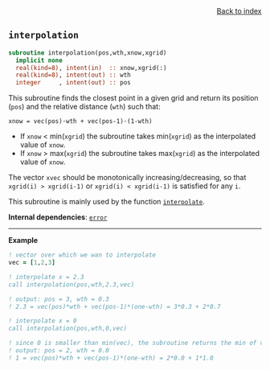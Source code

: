 
<span style="text-align:right;display:block;">
<a href="https://borjapetit.github.io/fortran_toolkit/">Back to index</a>
</span>

## ```interpolation```

```fortran
subroutine interpolation(pos,wth,xnow,xgrid)
  implicit none
  real(kind=8), intent(in)  :: xnow,xgrid(:)
  real(kind=8), intent(out) :: wth
  integer     , intent(out) :: pos
```

This subroutine finds the closest point in a given grid and return its position (```pos```) and the relative distance (```wth```) such that:

```
xnow = vec(pos)·wth + vec(pos-1)·(1-wth)
```

- If ```xnow``` < min(```xgrid```) the subroutine takes min(```xgrid```) as the interpolated value of ```xnow```.
- If ```xnow``` > max(```xgrid```) the subroutine takes max(```xgrid```) as the interpolated value of ```xnow```.

The vector ```xvec``` should be monotonically increasing/decreasing, so that ```xgrid(i) > xgrid(i-1)``` or ```xgrid(i) < xgrid(i-1)``` is satisfied for any `i`.

This subroutine is mainly used by the function [```interpolate```](interpolate.md).

**Internal dependencies**: [```error```](error.md)

---

**Example**

```fortran
! vector over which we wan to interpolate
vec = [1,2,3]

! interpolate x = 2.3 
call interpolation(pos,wth,2.3,vec)

! output: pos = 3, wth = 0.3
! 2.3 = vec(pos)*wth + vec(pos-1)*(one-wth) = 3*0.3 + 2*0.7

! interpolate x = 0
call interpolation(pos,wth,0,vec)

! since 0 is smaller than min(vec), the subroutine returns the min of vec
! output: pos = 2, wth = 0.0
! 1 = vec(pos)*wth + vec(pos-1)*(one-wth) = 2*0.0 + 1*1.0
```

